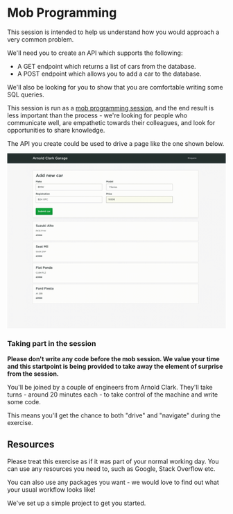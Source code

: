 # Mob Programming

This session is intended to help us understand how you would approach a very common problem.

We'll need you to create an API which supports the following:

- A GET endpoint which returns a list of cars from the database.
- A POST endpoint which allows you to add a car to the database.

We'll also be looking for you to show that you are comfortable writing some SQL queries.

This session is run as a [mob programming session](https://en.wikipedia.org/wiki/Mob_programming), and the end result is less important than the process - we're looking for people who communicate well, are empathetic towards their colleagues, and look for opportunities to share knowledge.

The API you create could be used to drive a page like the one shown below.

![Arnold Clark Garage](/images/garage.gif "Arnold Clark Garage")

### Taking part in the session

**Please don't write any code before the mob session. We value your time and this startpoint is being provided to take away the element of surprise from the session.**

You'll be joined by a couple of engineers from Arnold Clark. They'll take turns - around 20 minutes each - to take control of the machine and write some code.

This means you'll get the chance to both "drive" and "navigate" during the exercise.

## Resources

Please treat this exercise as if it was part of your normal working day. You can use any resources you need to, such as Google, Stack Overflow etc.

You can also use any packages you want - we would love to find out what your usual workflow looks like!

We've set up a simple project to get you started.

